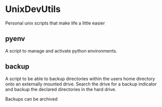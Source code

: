 # UnixDevUtils

Personal unix scripts that make life a little easier

## pyenv

A script to manage and activate python environments.

## backup

A script to be able to backup directories within the users home directory onto an externally mounted drive. Search the drive for a backup indicator and backup the declared directories in the hard drive.

Backups can be archived